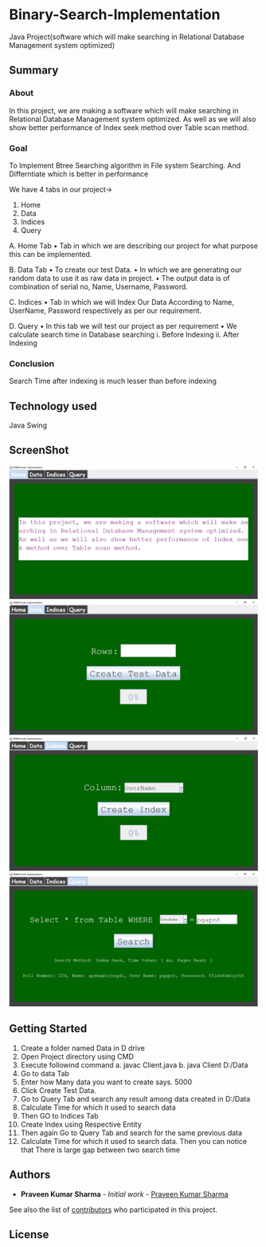 # Binary-Search-Implementation
Java Project(software which will make searching in Relational Database Management system optimized)

## Summary
### About
  In this project, we are making a software which will make searching in Relational Database Management system optimized. As well as we will also show better performance of Index seek method over Table scan method.
### Goal 
  To Implement Btree Searching algorithm in File system Searching.
  And Differntiate which is better in performance


We have 4 tabs in our project->
1.	Home
2.	Data
3.	Indices
4.	Query


A.	Home Tab
  •	Tab in which we are describing our project for what purpose this can be implemented.

B.	Data Tab
  •	To create our test Data.
  •	In which we are generating our random data to use it as raw data in project.
  •	The output data is of combination of serial no, Name, Username, Password.

C.	Indices
  •	Tab in which we will Index Our Data According to Name, UserName, Password respectively as per our requirement.

D.	Query
  •	In this tab we will test our project as per requirement
  •	We calculate search time in Database searching 
  i.	Before Indexing
  ii.	After Indexing
  
### Conclusion
  Search Time after indexing is much lesser than before indexing
  
## Technology used
Java Swing

## ScreenShot

<img src="Screenshot/screenshot1.jpg" width="500" />
<img src="Screenshot/screenshot2.jpg" width="500" />
<img src="Screenshot/screenshot3.jpg" width="500" />
<img src="Screenshot/screenshot4.jpg" width="500" />

## Getting Started

1.	Create a folder named Data in D drive
2.	Open Project directory using CMD
3.	Execute followind command
a.	javac Client.java
b.	java Client D:/Data
4.	Go to data Tab
5.	Enter how Many data you want to create says. 5000
6.	Click Create Test Data.
7.	 Go to Query Tab and search any result among data created in D:/Data
8.	Calculate Time for which it used to search data
9.	Then GO to Indices Tab
10.	Create Index using Respective Entity
11.	Then again Go to Query Tab and search for the same previous  data
12.	Calculate Time for which it used to search data.
Then you can notice that There is large gap between two search time

## Authors

* **Praveen Kumar Sharma** - *Initial work* - [Praveen Kumar Sharma](https://github.com/Praveen101997)

See also the list of [contributors](https://github.com/Praveen101997/doubtsolverportal/contributors) who participated in this project.

## License
